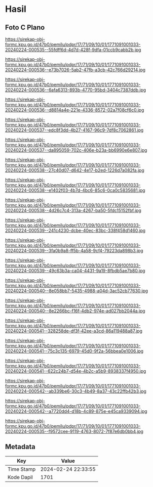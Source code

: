 # Hasil

## Foto C Plano

https://sirekap-obj-formc.kpu.go.id/47b0/pemilu/pdpr/17/71/09/10/01/1771091001033-20240224-000535--55fdff6d-4d7d-428f-9dfa-01ccb9cabb2b.jpg

https://sirekap-obj-formc.kpu.go.id/47b0/pemilu/pdpr/17/71/09/10/01/1771091001033-20240224-000536--e73b7026-5ab2-47fb-a3cb-42c766d29214.jpg

https://sirekap-obj-formc.kpu.go.id/47b0/pemilu/pdpr/17/71/09/10/01/1771091001033-20240224-000536--6afa6313-893b-4770-95bd-3404c7387ddb.jpg

https://sirekap-obj-formc.kpu.go.id/47b0/pemilu/pdpr/17/71/09/10/01/1771091001033-20240224-000536--d8814a4e-221e-4336-8572-02a7f08cf6c0.jpg

https://sirekap-obj-formc.kpu.go.id/47b0/pemilu/pdpr/17/71/09/10/01/1771091001033-20240224-000537--edc8f3dd-4b27-4167-96c9-7df8c7062861.jpg

https://sirekap-obj-formc.kpu.go.id/47b0/pemilu/pdpr/17/71/09/10/01/1771091001033-20240224-000537--da895059-702c-406e-b23a-bb6990e6e807.jpg

https://sirekap-obj-formc.kpu.go.id/47b0/pemilu/pdpr/17/71/09/10/01/1771091001033-20240224-000538--27c40d07-d642-4e17-b2ed-1226d7a082fa.jpg

https://sirekap-obj-formc.kpu.go.id/47b0/pemilu/pdpr/17/71/09/10/01/1771091001033-20240224-000538--e1402f03-4b7d-4bc6-85c6-0ca0c5835681.jpg

https://sirekap-obj-formc.kpu.go.id/47b0/pemilu/pdpr/17/71/09/10/01/1771091001033-20240224-000538--4d26c7c4-313a-4267-ba50-5fdc15152fbf.jpg

https://sirekap-obj-formc.kpu.go.id/47b0/pemilu/pdpr/17/71/09/10/01/1771091001033-20240224-000539--241c4230-dcbe-40ec-83bc-338f458d1460.jpg

https://sirekap-obj-formc.kpu.go.id/47b0/pemilu/pdpr/17/71/09/10/01/1771091001033-20240224-000539--3fa0b9a8-ff5b-4a58-9cf4-79223da898b3.jpg

https://sirekap-obj-formc.kpu.go.id/47b0/pemilu/pdpr/17/71/09/10/01/1771091001033-20240224-000539--49c63b3a-ca04-4431-9a19-8fbdb5ae7b80.jpg

https://sirekap-obj-formc.kpu.go.id/47b0/pemilu/pdpr/17/71/09/10/01/1771091001033-20240224-000540--8e058bb7-5435-4988-a04d-3ac52cb77630.jpg

https://sirekap-obj-formc.kpu.go.id/47b0/pemilu/pdpr/17/71/09/10/01/1771091001033-20240224-000540--8e2266bc-f16f-4db2-974e-ad027bb2044a.jpg

https://sirekap-obj-formc.kpu.go.id/47b0/pemilu/pdpr/17/71/09/10/01/1771091001033-20240224-000541--328258de-df3f-42ee-a3cd-86a119488a87.jpg

https://sirekap-obj-formc.kpu.go.id/47b0/pemilu/pdpr/17/71/09/10/01/1771091001033-20240224-000541--75c3c135-6979-45d0-9f2a-56bbea0e1006.jpg

https://sirekap-obj-formc.kpu.go.id/47b0/pemilu/pdpr/17/71/09/10/01/1771091001033-20240224-000541--622c24b7-d54e-4b2c-a5b9-8938337f4950.jpg

https://sirekap-obj-formc.kpu.go.id/47b0/pemilu/pdpr/17/71/09/10/01/1771091001033-20240224-000542--ab339be6-30c3-4b49-8a37-43c22ffb42b3.jpg

https://sirekap-obj-formc.kpu.go.id/47b0/pemilu/pdpr/17/71/09/10/01/1771091001033-20240224-000542--a7720dd4-d18b-4c89-875e-e45ca9339094.jpg

https://sirekap-obj-formc.kpu.go.id/47b0/pemilu/pdpr/17/71/09/10/01/1771091001033-20240224-000535--f9572cee-9119-4763-8072-7f87e6db0bb4.jpg


## Metadata

| Key        | Value               |
| ---------- | ------------------- |
| Time Stamp | 2024-02-24 22:33:55 |
| Kode Dapil | 1701                |



